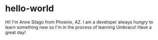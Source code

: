# hello-world

Hi! 
I'm Anne Silago from Phoenix, AZ.  I am a developer always hungry to learn something new so I'm in the process of learning Umbraco! Have a great day!
